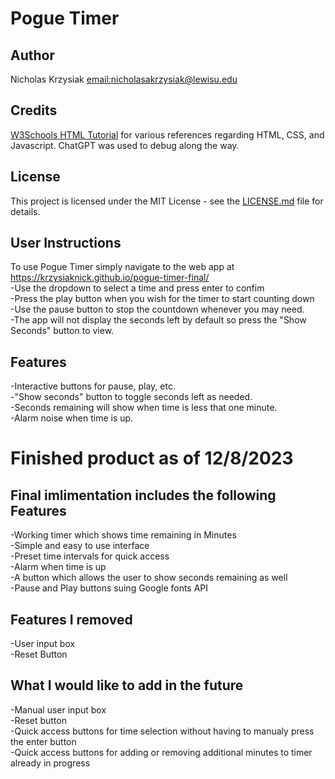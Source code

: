 # Pogue Timer

## Author
Nicholas Krzysiak [email:nicholasakrzysiak@lewisu.edu](mailto:nicholasakrzysiak@lewisu.edu)

## Credits
[W3Schools HTML Tutorial](https://www.w3schools.com) for various references regarding HTML, CSS, and Javascript.
ChatGPT was used to debug along the way.
## License
This project is licensed under the MIT License - see the [LICENSE.md](LICENSE) file for details.

## User Instructions
To use Pogue Timer simply navigate to the web app at https://krzysiaknick.github.io/pogue-timer-final/ \
-Use the dropdown to select a time and press enter to confim\
-Press the play button when you wish for the timer to start counting down\
-Use the pause button to stop the countdown whenever you may need. \
-The app will not display the seconds left by default so press the "Show Seconds" button to view.

## Features
-Interactive buttons for pause, play, etc.\
-"Show seconds" button to toggle seconds left as needed.\
-Seconds remaining will show when time is less that one minute.\
-Alarm noise when time is up.


# Finished product as of 12/8/2023
## Final imlimentation includes the following Features

-Working timer which shows time remaining in Minutes\
-Simple and easy to use interface\
-Preset time intervals for quick access\
-Alarm when time is up\
-A button which allows the user to show seconds remaining as well\
-Pause and Play buttons suing Google fonts API

## Features I removed
-User input box\
-Reset Button

## What I would like to add in the future
-Manual user input box\
-Reset button\
-Quick access buttons for time selection without having to manualy press the enter button\
-Quick access buttons for adding or removing additional minutes to timer already in progress